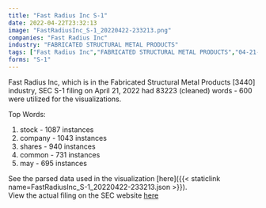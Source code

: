 ```yaml
---
title: "Fast Radius Inc S-1"
date: 2022-04-22T23:32:13
image: "FastRadiusInc_S-1_20220422-233213.png"
companies: "Fast Radius Inc"
industry: "FABRICATED STRUCTURAL METAL PRODUCTS"
tags: ["Fast Radius Inc","FABRICATED STRUCTURAL METAL PRODUCTS","04-21-2022","S-1"]
forms: "S-1"
---
```

Fast Radius Inc, which is in the Fabricated Structural Metal Products [3440] industry, SEC S-1 filing on April 21, 2022 had 83223 (cleaned) words - 600 were utilized for the visualizations.

Top Words:
1. stock - 1087 instances
2. company - 1043 instances
3. shares - 940 instances
4. common - 731 instances
5. may - 695 instances


See the parsed data used in the visualization [here]({{< staticlink name=FastRadiusInc_S-1_20220422-233213.json >}}).  
View the actual filing on the SEC website [here](https://www.sec.gov/Archives/edgar/data/1832351/0001193125-22-113226.txt)